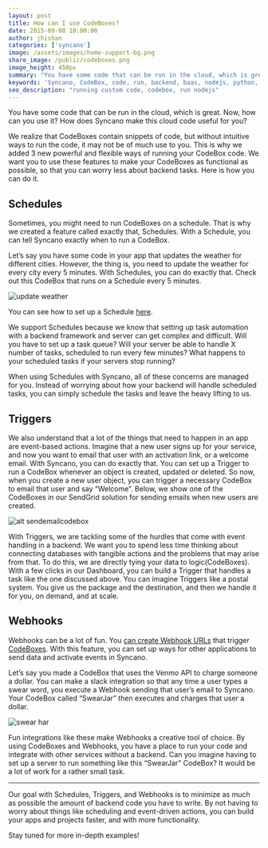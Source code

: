 ```yaml
---
layout: post
title: How can I use CodeBoxes?
date: 2015-09-08 10:00:00
author: jhishan
categories: ['syncano']
image: /assets/images/home-support-bg.png
share_image: /public/codeboxes.png
image_height: 450px
summary: "You have some code that can be run in the cloud, which is great. Now, how can you use it? How does Syncano make this cloud code useful for you?"
keywords: 'Syncano, CodeBox, code, run, backend, baas, nodejs, python, ruby'
seo_description: "running custom code, codebox, run nodejs"
---
```


You have some code that can be run in the cloud, which is great. Now, how can you use it? How does Syncano make this cloud code useful for you?

We realize that CodeBoxes contain snippets of code, but without intuitive ways to run the code, it may not be of much use to you. This is why we added 3 new powerful and flexible ways of running your CodeBox code. We want you to use these features to make your CodeBoxes as functional as possible, so that you can worry less about backend tasks. Here is how you can do it.

## Schedules

Sometimes, you might need to run CodeBoxes on a schedule. That is why we created a feature called exactly that, Schedules. With a Schedule, you can tell Syncano exactly when to run a CodeBox.

Let’s say you have some code in your app that updates the weather for different cities. However, the thing is, you need to update the weather for every city every 5 minutes. With Schedules, you can do exactly that. Check out this CodeBox that runs on a Schedule every 5 minutes.

![update weather](https://d3rij3t703q5l6.cloudfront.net/555/6/4076b80f129a75d6fef124eda7ce5667db7459d2.png)

You can see how to set up a Schedule [here](http://docs.syncano.com/docs/schedules).

We support Schedules because we know that setting up task automation with a backend framework and server can get complex and difficult. Will you have to set up a task queue? Will your server be able to handle X number of tasks, scheduled to run every few minutes? What happens to your scheduled tasks if your servers stop running?

When using Schedules with Syncano, all of these concerns are managed for you. Instead of worrying about how your backend will handle scheduled tasks, you can simply schedule the tasks and leave the heavy lifting to us.

## Triggers

We also understand that a lot of the things that need to happen in an app are event-based actions. Imagine that a new user signs up for your service, and now you want to email that user with an activation link, or a welcome email. With Syncano, you can do exactly that. You can set up a Trigger to run a CodeBox whenever an object is created, updated or deleted. So now, when you create a new user object, you can trigger a necessary CodeBox to email that user and say “Welcome”. Below, we show one of the CodeBoxes in our SendGrid solution for sending emails when new users are created.

![alt sendemailcodebox](https://d3rij3t703q5l6.cloudfront.net/555/6/ca4ed91abfa1645070e5c1cd6de8828a262f8b28.png "Send email codebox")

With Triggers, we are tackling some of the hurdles that come with event handling in a backend. We want you to spend less time thinking about connecting databases with tangible actions and the problems that may arise from that. To do this, we are directly tying your data to logic(CodeBoxes). With a few clicks in our Dashboard, you can build a Trigger that handles a task like the one discussed above. You can imagine Triggers like a postal system. You give us the package and the destination, and then we handle it for you, on demand, and at scale.

## Webhooks

Webhooks can be a lot of fun. You [can create Webhook URLs](http://docs.syncano.com/docs/webhooks#section-step-3-create-a-webhook-that-will-run-that-codebox) that trigger [CodeBoxes](http://docs.syncano.com/docs/codebox-overview). With this feature, you can set up ways for other applications to send data and activate events in Syncano.

Let’s say you made a CodeBox that uses the Venmo API to charge someone a dollar. You can make a slack integration so that any time a user types a swear word, you execute a Webhook sending that user’s email to Syncano. Your CodeBox called “SwearJar” then executes and charges that user a dollar.

![swear har](https://d3rij3t703q5l6.cloudfront.net/555/6/efa1489760720f21903ecf167038573922e8c93d.svg "swear jar")

Fun integrations like these make Webhooks a creative tool of choice. By using CodeBoxes and Webhooks, you have a place to run your code and integrate with other services without a backend. Can you imagine having to set up a server to run something like this “SwearJar” CodeBox? It would be a lot of work for a rather small task.

---
Our goal with Schedules, Triggers, and Webhooks is to minimize as much as possible the amount of backend code you have to write. By not having to worry about things like scheduling and event-driven actions, you can build your apps and projects faster, and with more functionality.

Stay tuned for more in-depth examples!
